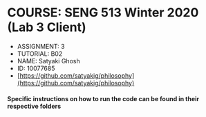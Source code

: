 # COURSE: SENG 513 Winter 2020 (Lab 3 Client)

- ASSIGNMENT: 3
- TUTORIAL: B02
- NAME: Satyaki Ghosh
- ID: 10077685
- [https://github.com/satyakig/philosophy](https://github.com/satyakig/philosophy)

#### Specific instructions on how to run the code can be found in their respective folders
